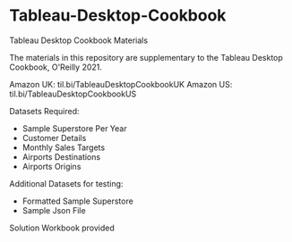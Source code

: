 # Tableau-Desktop-Cookbook
Tableau Desktop Cookbook Materials

The materials in this repository are supplementary to the Tableau Desktop Cookbook, O'Reilly 2021.

Amazon UK: til.bi/TableauDesktopCookbookUK
Amazon US: til.bi/TableauDesktopCookbookUS

Datasets Required:
- Sample Superstore Per Year
- Customer Details
- Monthly Sales Targets
- Airports Destinations
- Airports Origins

Additional Datasets for testing:
- Formatted Sample Superstore
- Sample Json File

Solution Workbook provided

